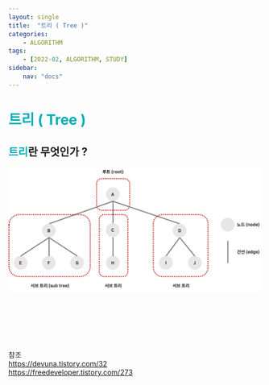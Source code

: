 ```yaml
---
layout: single
title:  "트리 ( Tree )"
categories: 
    - ALGORITHM
tags: 
    - [2022-02, ALGORITHM, STUDY]
sidebar:
    nav: "docs"
---
```


# <a style="color:#00adb5">트리 ( Tree )</a>

## <a style="color:#00adb5">트리</a>란 무엇인가 ?
<p align="center"><img src="./../../images/Tree.png"></p><br>























<br><br><br><br>
참조<br>
<a href="https://devuna.tistory.com/32" target=_blank>https://devuna.tistory.com/32</a><br>
<a href="https://freedeveloper.tistory.com/273" target=_blank>https://freedeveloper.tistory.com/273</a>
